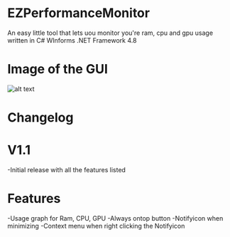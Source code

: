 # EZPerformanceMonitor
An easy little tool that lets uou monitor you're ram, cpu and gpu usage written in C# WInforms .NET Framework 4.8

# Image of the GUI
![alt text](https://i.ibb.co/bFYL58R/Screenshot-2022-05-18-123616.png)

# Changelog

# V1.1
-Initial release with all the features listed


# Features
-Usage graph for Ram, CPU, GPU
-Always ontop button
-Notifyicon when minimizing
-Context menu when right clicking the Notifyicon
